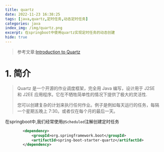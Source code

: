 ```yaml
---
title: quartz
date: 2022-11-23 16:38:25
tags: [java,quartz,定时任务,动态定时任务]
categories: java
index_img: /img/quartz.png
excerpt: 在springboot中使用quartz实现定时任务的动态创建
hide: true
---
```


> 参考文章:[Introduction to Quartz](https://www.baeldung.com/quartz)

# 1. 简介

> Quartz 是一个开源的作业调度框架，完全用 Java 编写，设计用于 J2SE 和 J2EE 应用程序。它在不牺牲简单性的情况下提供了极大的灵活性.
>
> 您可以创建复杂的计划来执行任何作业。例子是例如每天运行的任务，每隔一个星期五晚上 7:30。或者仅在每个月的最后一天。

在springboot中,我们经常使用`@Scheduled`注解创建定时任务







```xml
        <dependency>
            <groupId>org.springframework.boot</groupId>
            <artifactId>spring-boot-starter-quartz</artifactId>
        </dependency>
```

